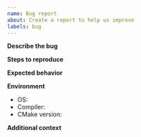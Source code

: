 ```yaml
---
name: Bug report
about: Create a report to help us improve
labels: bug
---
```


**Describe the bug**

**Steps to reproduce**

**Expected behavior**

**Environment**
- OS:
- Compiler:
- CMake version:

**Additional context**
